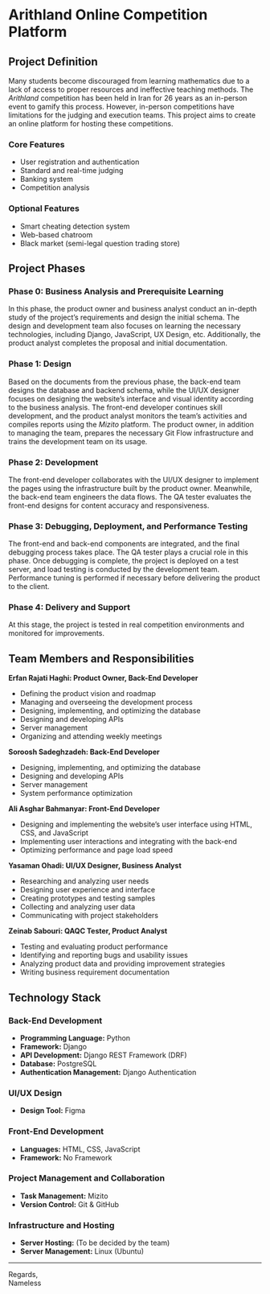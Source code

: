 # **Arithland Online Competition Platform**

## **Project Definition**
Many students become discouraged from learning mathematics due to a lack of access to proper resources and ineffective teaching methods. The *Arithland* competition has been held in Iran for 26 years as an in-person event to gamify this process. However, in-person competitions have limitations for the judging and execution teams. This project aims to create an online platform for hosting these competitions.

### **Core Features**
- User registration and authentication
- Standard and real-time judging
- Banking system
- Competition analysis

### **Optional Features**
- Smart cheating detection system
- Web-based chatroom
- Black market (semi-legal question trading store)

## **Project Phases**

### **Phase 0: Business Analysis and Prerequisite Learning**
In this phase, the product owner and business analyst conduct an in-depth study of the project’s requirements and design the initial schema. The design and development team also focuses on learning the necessary technologies, including Django, JavaScript, UX Design, etc. Additionally, the product analyst completes the proposal and initial documentation.

### **Phase 1: Design**
Based on the documents from the previous phase, the back-end team designs the database and backend schema, while the UI/UX designer focuses on designing the website’s interface and visual identity according to the business analysis. The front-end developer continues skill development, and the product analyst monitors the team’s activities and compiles reports using the *Mizito* platform. The product owner, in addition to managing the team, prepares the necessary Git Flow infrastructure and trains the development team on its usage.

### **Phase 2: Development**
The front-end developer collaborates with the UI/UX designer to implement the pages using the infrastructure built by the product owner. Meanwhile, the back-end team engineers the data flows. The QA tester evaluates the front-end designs for content accuracy and responsiveness.

### **Phase 3: Debugging, Deployment, and Performance Testing**
The front-end and back-end components are integrated, and the final debugging process takes place. The QA tester plays a crucial role in this phase. Once debugging is complete, the project is deployed on a test server, and load testing is conducted by the development team. Performance tuning is performed if necessary before delivering the product to the client.

### **Phase 4: Delivery and Support**
At this stage, the project is tested in real competition environments and monitored for improvements.

## **Team Members and Responsibilities**

**Erfan Rajati Haghi: Product Owner, Back-End Developer**
- Defining the product vision and roadmap
- Managing and overseeing the development process
- Designing, implementing, and optimizing the database
- Designing and developing APIs
- Server management
- Organizing and attending weekly meetings

**Soroosh Sadeghzadeh: Back-End Developer**
- Designing, implementing, and optimizing the database
- Designing and developing APIs
- Server management
- System performance optimization

**Ali Asghar Bahmanyar: Front-End Developer**
- Designing and implementing the website’s user interface using HTML, CSS, and JavaScript
- Implementing user interactions and integrating with the back-end
- Optimizing performance and page load speed

**Yasaman Ohadi: UI/UX Designer, Business Analyst**
- Researching and analyzing user needs
- Designing user experience and interface
- Creating prototypes and testing samples
- Collecting and analyzing user data
- Communicating with project stakeholders

**Zeinab Sabouri: QAQC Tester, Product Analyst**
- Testing and evaluating product performance
- Identifying and reporting bugs and usability issues
- Analyzing product data and providing improvement strategies
- Writing business requirement documentation

## **Technology Stack**

### **Back-End Development**
- **Programming Language:** Python
- **Framework:** Django
- **API Development:** Django REST Framework (DRF)
- **Database:** PostgreSQL
- **Authentication Management:** Django Authentication

### **UI/UX Design**
- **Design Tool:** Figma

### **Front-End Development**
- **Languages:** HTML, CSS, JavaScript
- **Framework:** No Framework

### **Project Management and Collaboration**
- **Task Management:** Mizito
- **Version Control:** Git & GitHub

### **Infrastructure and Hosting**
- **Server Hosting:** (To be decided by the team)
- **Server Management:** Linux (Ubuntu)

---

Regards,  
Nameless
